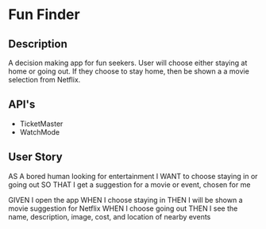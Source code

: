 # Fun Finder
## Description
A decision making app for fun seekers. User will choose either staying at home or going out. If they choose to stay home, then be shown a a movie selection from Netflix.

## API's
- TicketMaster
- WatchMode

## User Story
AS A bored human looking for entertainment 
I WANT to choose staying in or going out
SO THAT I get a suggestion for a movie or event, chosen for me

GIVEN I open the app
WHEN I choose staying in
THEN I will be shown a movie suggestion for Netflix
WHEN I choose going out
THEN I see the name, description, image, cost, and location of nearby events
